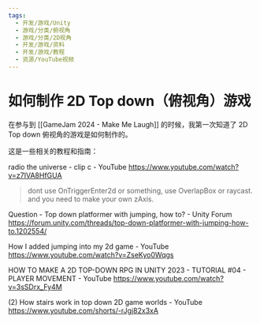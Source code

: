 ```yaml
---
tags:
  - 开发/游戏/Unity
  - 游戏/分类/俯视角
  - 游戏/分类/2D视角
  - 开发/游戏/资料
  - 开发/游戏/教程
  - 资源/YouTube视频
---
```


# 如何制作 2D Top down（俯视角）游戏

在参与到 [[GameJam 2024 - Make Me Laugh]] 的时候，我第一次知道了 2D Top down 俯视角的游戏是如何制作的。

这是一些相关的教程和指南：

radio the universe - clip c - YouTube
https://www.youtube.com/watch?v=z7IVA8HfGUA

> dont use OnTriggerEnter2d or something, use OverlapBox or raycast. and you need to make your own zAxis.

Question - Top down platformer with jumping, how to? - Unity Forum
https://forum.unity.com/threads/top-down-platformer-with-jumping-how-to.1202554/

How I added jumping into my 2d game - YouTube
https://www.youtube.com/watch?v=ZseKyo0Wqgs

HOW TO MAKE A 2D TOP-DOWN RPG IN UNITY 2023 - TUTORIAL #04 - PLAYER MOVEMENT - YouTube
https://www.youtube.com/watch?v=3sSDrx_Fy4M

(2) How stairs work in top down 2D game worlds - YouTube
https://www.youtube.com/shorts/-rJgj82x3xA
